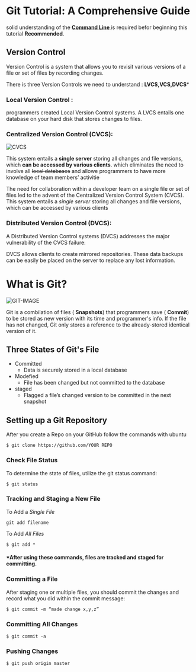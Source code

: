 # Git Tutorial: A Comprehensive Guide

solid understanding of the [__Command Line__ ](https://github.com/adam-p/markdown-here/wiki/Markdown-Cheatsheet) is required befor beginning this tutorial **Recommended**.

## Version Control
Version Control is a system that allows you to revisit various versions of a file or set of files by recording changes.

There is three Version Controls we need to understand : **LVCS,VCS,DVCS***


### Local Version Control :
programmers created Local Version Control systems. 
A LVCS entails one database on your hard disk that stores changes to files.



### Centralized Version Control (CVCS):


![CVCS](https://www.edureka.co/blog/wp-content/uploads/2016/11/Centralized-Version-Control-System-Workflow-What-Is-Git-Edureka.png)

This system entails a **single server** storing all changes and file versions, which **can be accessed by various clients**.
which eliminates the need to involve all ~~local databases~~ and allowe programmers to have more knowledge of team members’ activitie

The need for collaboration within a developer team on 
a single file or set of files led to the advent of 
the Centralized Version Control System (CVCS). This system entails 
a *single server* storing all changes and file versions,
which can be accessed by various clients


### Distributed Version Control (DVCS):
A Distributed Version Control systems (DVCS) addresses the major vulnerability of the CVCS failure:

DVCS allows clients to create mirrored repositories. These data backups can be easily be placed on the server to replace any lost information.

# What is Git?


![GIT-IMAGE](https://d1jnx9ba8s6j9r.cloudfront.net/blog/wp-content/uploads/2016/11/Git-In-Devops-What-Is-Git-Edureka-2.png "Git life sycle")



Git is a combilation of files ( __Snapshots__) that programmers save ( __Commit__) to be stored as new version with its time and programmer's info. 
If the file has not changed, Git only stores a reference to the already-stored identical version of it.


## Three States of Git's File
+ Committed
    -  Data is securely stored in a local database
+ Modefied
    - File has been changed but not committed to the database
+ staged
    - Flagged a file’s changed version to be committed in the next snapshot

## Setting up a Git Repository
 After  you create a Repo on your GitHub follow the commands with ubuntu
 
``` Git
$ git clone https://github.com/YOUR REPO

```

### Check File Status
To determine the state of files, utilize the git status command:
``` Git
$ git status

```

### Tracking and Staging a New File
To Add a  *Single File*
``` Git
git add filename

```

To Add *All Files*
``` Git
$ git add *

```


#### *After using these commands, files are tracked and staged for committing.



### Committing a File
After staging one or multiple files, you should commit the changes and record what you did within the commit message:
``` Git
$ git commit -m “made change x,y,z”

```

### Committing All Changes
``` Git
$ git commit -a

```
### Pushing Changes

``` Git
$ git push origin master

```




